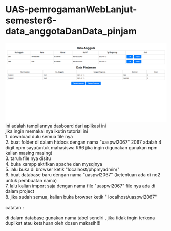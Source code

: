 # UAS-pemrogamanWebLanjut-semester6-data_anggotaDanData_pinjam
<img src="https://github.com/ahmadbadri25/dokumentasi/blob/0864016c89277fd432eef01bd15abd52606e7fe4/uaspwl.png" alt="">
ini adalah tampilannya dasboard dari aplikasi ini <br>
jika ingin memakai nya ikutin tutorial ini<br>
1. download dulu semua file nya<br>
2. buat folder di dalam htdocs dengan nama "uaspwl2067" 2067 adalah 4 digit npm saya(untuk mahasiswa R66 jika ingin digunakan gunakan npm kalian masing masing)  <br>
3. taruh file nya disitu<br>
4. buka xampp aktifkan apache dan mysqlnya<br>
5. lalu buka di browser ketik "localhost/phpmyadmin/"<br>
6. buat database baru dengan nama "uaspwl2067" (ketentuan ada di no2 untuk pembuatan nama)<br>
7. lalu kalian import saja dengan nama file "uaspwl2067" file nya ada di dalam project <br>
8. jika sudah semua, kalian buka browser ketik " localhost/uaspwl2067"<br>

<br>
catatan :

di dalam database gunakan nama tabel sendiri , jika tidak ingin terkena duplikat atau ketahuan oleh dosen
makasih!!!
